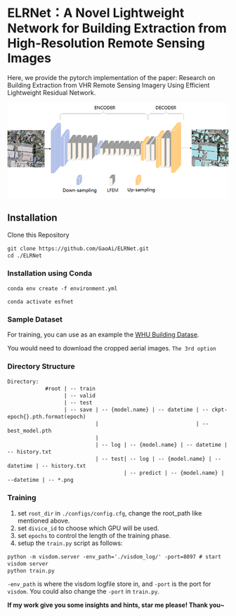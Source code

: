 # ELRNet：A Novel Lightweight Network for Building Extraction from High-Resolution Remote Sensing Images

Here, we provide the pytorch implementation of the paper: Research on Building Extraction from VHR Remote Sensing
Imagery Using Efficient Lightweight Residual Network.

![image-20210228153142126](./Architecture.tif)

## Installation

Clone this Repository
```
git clone https://github.com/GaoAi/ELRNet.git
cd ./ELRNet
```


### Installation using Conda
```
conda env create -f environment.yml
```
```
conda activate esfnet
```

### Sample Dataset
For training, you can use as an example the [WHU Building Datase](study.rsgis.whu.edu.cn/pages/download/).

You would need to download the cropped aerial images. `The 3rd option`

### Directory Structure
```
Directory:
            #root | -- train 
                  | -- valid
                  | -- test
                  | -- save | -- {model.name} | -- datetime | -- ckpt-epoch{}.pth.format(epoch)
                            |                               | -- best_model.pth
                            |
                            | -- log | -- {model.name} | -- datetime | -- history.txt
                            | -- test| -- log | -- {model.name} | --datetime | -- history.txt
                                     | -- predict | -- {model.name} | --datetime | -- *.png
```
### Training
1. set `root_dir` in `./configs/config.cfg`, change the root_path like mentioned above.
2. set `divice_id` to choose which GPU will be used.
3. set `epochs` to control the length of the training phase.
4. setup the `train.py` script as follows:
```
python -m visdom.server -env_path='./visdom_log/' -port=8097 # start visdom server
python train.py
```
`-env_path` is where the visdom logfile store in, and `-port` is the port for `visdom`. You could also change the `-port` in `train.py`.



**If my work give you some insights and hints, star me please! Thank you~**
